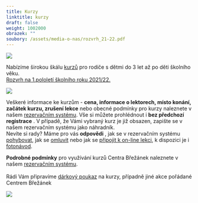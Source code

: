 ```yaml
---
title: Kurzy
linktitle: kurzy
draft: false
weight: 1002000
obrazek: ""
soubory: /assets/media-o-nas/rozvrh_21-22.pdf
---
```

![](/assets/media/kurzy_baner.jpg)

Nabízíme širokou škálu [kurzů](https://brezanek.webooker.eu/Courses?semesterID=10483) pro rodiče s dětmi do 3 let až po děti školního věku.\
[Rozvrh na 1.pololetí školního roku 2021/22.](/assets/media-o-nas/rozvrh_21-22.pdf)

![](/assets/media/brez_kurzy_rozvrh-2-.jpg)

Veškeré informace ke kurzům - **cena, informace o lektorech, místo konání, začátek kurzu, zrušení lekce** nebo obecné podmínky pro kurzy naleznete v našem [rezervačním systému](https://brezanek.webooker.eu/). Vše si můžete prohlédnout i **bez předchozí registrace** . V případě, že Vámi vybraný kurz je již obsazen, zapište se v našem rezervačním systému jako náhradník.\
Nevíte si rady? Máme pro vás **odpovědi** , jak se v rezervačním systému [pohybovat](https://brezanek.webooker.eu/HtmlContent?contentType=1), jak se [omluvit](https://webooker.freshdesk.com/support/solutions/articles/19000065943-omluvy-a-n%C3%A1hrady-ze-strany-klienta-verze-pro-pc) nebo jak se [připojit k on-line lekci](</assets/media-o-nas/online lekce návod.pdf>), k dispozici je i [fotonávod](</assets/media-o-nas/online lekce návod1.pdf>).  

**Podrobné podmínky** pro využívání kurzů Centra Břežánek naleznete v našem [rezervačním systému](https://brezanek.webooker.eu/HtmlContent?contentType=2).\
\
Rádi Vám připravíme [dárkový poukaz](https://brezanek.webooker.eu/Courses?semesterID=10633) na kurzy, případně jiné akce pořádané Centrem Břežánek

![](/assets/media/provoz_br.jpg)